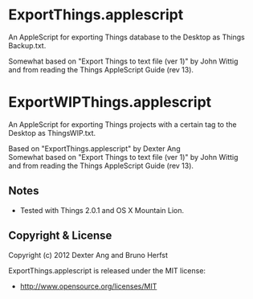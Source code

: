 ExportThings.applescript
========================

An AppleScript for exporting Things database to the Desktop as Things Backup.txt.

Somewhat based on "Export Things to text file (ver 1)" by John Wittig<br />
and from reading the Things AppleScript Guide (rev 13).

ExportWIPThings.applescript
===========================

An AppleScript for exporting Things projects with a certain tag to the Desktop as ThingsWIP.txt.

Based on "ExportThings.applescript" by Dexter Ang<br />
Somewhat based on "Export Things to text file (ver 1)" by John Wittig<br />
and from reading the Things AppleScript Guide (rev 13).


Notes
-----

- Tested with Things 2.0.1 and OS X Mountain Lion.

Copyright & License
-------------------

Copyright (c) 2012 Dexter Ang and Bruno Herfst

ExportThings.applescript is released under the MIT license:

- http://www.opensource.org/licenses/MIT
